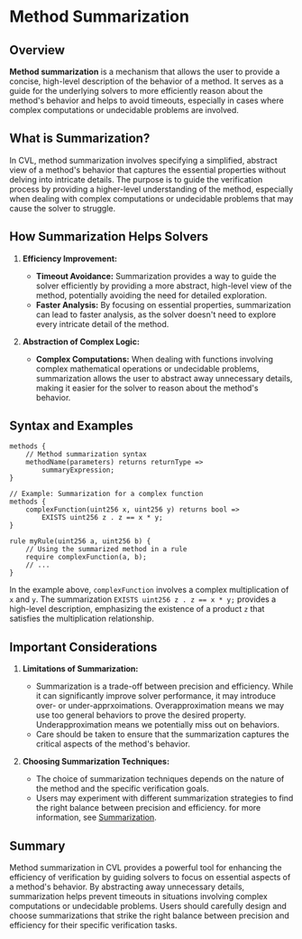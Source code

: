 # Method Summarization

## Overview

**Method summarization** is a mechanism that allows the user to provide a concise, high-level description of the behavior of a method. It serves as a guide for the underlying solvers to more efficiently reason about the method's behavior and helps to avoid timeouts, especially in cases where complex computations or undecidable problems are involved.

## What is Summarization?

In CVL, method summarization involves specifying a simplified, abstract view of a method's behavior that captures the essential properties without delving into intricate details. The purpose is to guide the verification process by providing a higher-level understanding of the method, especially when dealing with complex computations or undecidable problems that may cause the solver to struggle.

## How Summarization Helps Solvers

1. **Efficiency Improvement:**
   - **Timeout Avoidance:** Summarization provides a way to guide the solver efficiently by providing a more abstract, high-level view of the method, potentially avoiding the need for detailed exploration.
   - **Faster Analysis:** By focusing on essential properties, summarization can lead to faster analysis, as the solver doesn't need to explore every intricate detail of the method.

2. **Abstraction of Complex Logic:**
   - **Complex Computations:** When dealing with functions involving complex mathematical operations or undecidable problems, summarization allows the user to abstract away unnecessary details, making it easier for the solver to reason about the method's behavior.

## Syntax and Examples

```cvl
methods {
    // Method summarization syntax
    methodName(parameters) returns returnType =>
        summaryExpression;
}

// Example: Summarization for a complex function
methods {
    complexFunction(uint256 x, uint256 y) returns bool =>
        EXISTS uint256 z . z == x * y;
}

rule myRule(uint256 a, uint256 b) {
    // Using the summarized method in a rule
    require complexFunction(a, b);
    // ...
}
```

In the example above, `complexFunction` involves a complex multiplication of `x` and `y`. The summarization `EXISTS uint256 z . z == x * y;` provides a high-level description, emphasizing the existence of a product `z` that satisfies the multiplication relationship.

## Important Considerations

1. **Limitations of Summarization:**
   - Summarization is a trade-off between precision and efficiency. While it can significantly improve solver performance, it may introduce over- or under-apprxoimations. Overapproximation means we may use too general behaviors to prove the desired property. Underapproximation means we potentially miss out on behaviors.
   - Care should be taken to ensure that the summarization captures the critical aspects of the method's behavior.

2. **Choosing Summarization Techniques:**
   - The choice of summarization techniques depends on the nature of the method and the specific verification goals.
   - Users may experiment with different summarization strategies to find the right balance between precision and efficiency.
   for more information, see [Summarization](../../cvl/methods.md).

## Summary

Method summarization in CVL provides a powerful tool for enhancing the efficiency of verification by guiding solvers to focus on essential aspects of a method's behavior. By abstracting away unnecessary details, summarization helps prevent timeouts in situations involving complex computations or undecidable problems. Users should carefully design and choose summarizations that strike the right balance between precision and efficiency for their specific verification tasks.
